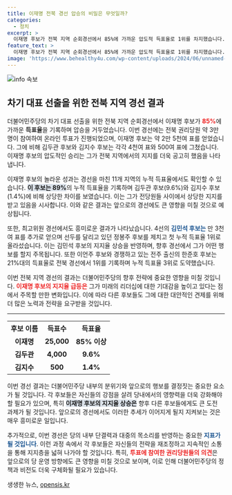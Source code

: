 ```yaml
---
title: 이재명 전북 경선 압승의 비밀은 무엇일까?
categories:
  - 정치
excerpt: >
  이재명 후보가 전북 지역 순회경선에서 85%에 가까운 압도적 득표율로 1위를 차지했습니다. 누적 투표 결과에서도 이 후보는 89%를 기록하며 경쟁자들을 압도하고 있습니다. 정치판의 판세가이재명으로 기울고 있는 지금, 그의 향후 행보에 관심이 집중됩니다!
feature_text: >
  이재명 후보가 전북 지역 순회경선에서 85%에 가까운 압도적 득표율로 1위를 차지했습니다. 누적 투표 결과에서도 이 후보는 89%를 기록하며 경쟁자들을 압도하고 있습니다. 정치판의 판세가이재명으로 기울고 있는 지금, 그의 향후 행보에 관심이 집중됩니다!
image: 'https://www.behealthy4u.com/wp-content/uploads/2024/06/unnamed-file.png'
---
```


<p><img src="https://www.behealthy4u.com/wp-content/uploads/2024/06/unnamed-file.png" alt="info 속보" /></p>

<h2 data-ke-size="size26">차기 대표 선출을 위한 전북 지역 경선 결과</h2>

<p data-ke-size="size16">더불어민주당의 차기 대표 선출을 위한 전북 지역 순회경선에서 이재명 후보가 <b><span style="color: #ee2323;">85%</b></span>에 가까운 <b>득표율</b>을 기록하며 압승을 거두었습니다. 이번 경선에는 전북 권리당원 약 3만 명이 참여하여 온라인 투표가 진행되었으며, 이재명 후보는 약 2만 5천여 표를 얻었습니다. 그에 비해 김두관 후보와 김지수 후보는 각각 4천여 표와 500여 표에 그쳤습니다. 이재명 후보의 압도적인 승리는 그가 전북 지역에서의 지지를 더욱 공고히 했음을 나타냅니다.</p>

<p data-ke-size="size16">이재명 후보의 놀라운 성과는 경선을 마친 11개 지역의 누적 득표율에서도 확인할 수 있습니다. <b><span style="background-color: #21538527;">이 후보는 89%</b></span>의 누적 득표율을 기록하며 김두관 후보(9.6%)와 김지수 후보(1.4%)에 비해 상당한 차이를 보였습니다. 이는 그가 전당원들 사이에서 상당한 지지를 받고 있음을 시사합니다. 이와 같은 결과는 앞으로의 경선에도 큰 영향을 미칠 것으로 예상됩니다.</p>

<p data-ke-size="size16">또한, 최고위원 경선에서도 흥미로운 결과가 나타났습니다. 4선의 <b><span style="color: #1a5490;">김민석 후보는</b></span> 만 3천여 표를 추가로 얻으며 선두를 달리고 있던 정봉주 후보를 제치고 첫 누적 득표율 1위로 올라섰습니다. 이는 김민석 후보의 지지율 상승을 반영하며, 향후 경선에서 그가 어떤 행보를 할지 주목됩니다. 또한 이언주 후보와 경쟁하고 있는 전주 출신의 한준호 후보는 21%대의 득표율로 전북 경선에서 1위를 기록하며 누적 득표율 3위로 도약했습니다.</p>

<p data-ke-size="size16">이번 전북 지역 경선의 결과는 더불어민주당의 향후 전략에 중요한 영향을 미칠 것입니다. <b><span style="color: #ee2323;">이재명 후보의 지지율 급등은</b></span> 그가 미래의 리더십에 대한 기대감을 높이고 있다는 점에서 주목할 만한 변화입니다. 이에 따라 다른 후보들도 그에 대한 대안적인 견제를 위해 더 많은 노력과 전략을 요구받을 것입니다.</p>

<hr>

<table style="width: 100%;">
    <tr>
        <th style="text-align: center; height: 30px;"><b>후보 이름</b></th>
        <th style="text-align: center; height: 30px;"><b>득표수</b></th>
        <th style="text-align: center; height: 30px;"><b>득표율</b></th>
    </tr>
    <tr>
        <td style="text-align: center; height: 25px;"><b>이재명</b></td>
        <td style="text-align: center; height: 25px;"><b>25,000</b></td>
        <td style="text-align: center; height: 25px;"><b>85% 이상</b></td>
    </tr>
    <tr>
        <td style="text-align: center; height: 25px;"><b>김두관</b></td>
        <td style="text-align: center; height: 25px;"><b>4,000</b></td>
        <td style="text-align: center; height: 25px;"><b>9.6%</b></td>
    </tr>
    <tr>
        <td style="text-align: center; height: 25px;"><b>김지수</b></td>
        <td style="text-align: center; height: 25px;"><b>500</b></td>
        <td style="text-align: center; height: 25px;"><b>1.4%</b></td>
    </tr>
</table>

<p data-ke-size="size16">이번 경선 결과는 더불어민주당 내부의 분위기와 앞으로의 행보를 결정짓는 중요한 요소가 될 것입니다. 각 후보들은 자신들의 강점을 살려 당내에서의 영향력을 더욱 강화해야 할 필요가 있으며, 특히 <b><span style="background-color: #21538527;">이재명 후보의 지지율 상승은</b></span> 향후 다른 후보들에게도 큰 도전 과제가 될 것입니다. 앞으로의 경선에서도 이러한 추세가 이어지게 될지 지켜보는 것은 매우 흥미로운 일입니다.</p>

<p data-ke-size="size16">추가적으로, 이번 경선은 당의 내부 단결력과 대중의 목소리를 반영하는 중요한 <b><span style="color: #1a5490;">지표가 될 것입니다</b></span>. 이런 과정 속에서 각 후보들은 자신들의 전략을 재조정하고 지속적인 소통을 통해 지지층을 넓혀 나가야 할 것입니다. 특히, <b><span style="color: #ee2323;">투표에 참여한 권리당원들의 의견</b></span>은 앞으로의 당 운영 방향에도 큰 영향을 미칠 것으로 보이며, 이로 인해 더불어민주당의 정책과 비전도 더욱 구체화될 필요가 있습니다.</p>
생생한 뉴스, <a href="https://opensis.kr" rel="dofollow">opensis.kr</a>


